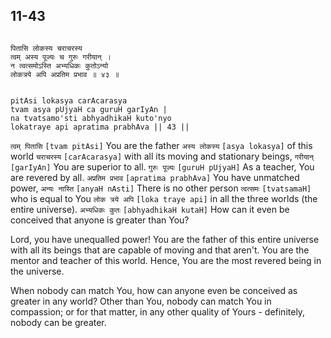 ## 11-43


```shloka-sa

पितासि लोकस्य चराचरस्य
त्वम् अस्य पूज्यः च गुरुः गरीयान् ।
न त्वत्समोऽस्ति अभ्यधिकः कुतोऽन्यो
लोकत्रये अपि अप्रतिम प्रभाव ॥ ४३ ॥

```
```shloka-sa-hk

pitAsi lokasya carAcarasya
tvam asya pUjyaH ca guruH garIyAn |
na tvatsamo'sti abhyadhikaH kuto'nyo
lokatraye api apratima prabhAva || 43 ||

```
`त्वम् पितासि` `[tvam pitAsi]` You are the father `अस्य लोकस्य` `[asya lokasya]` of this world `चराचरस्य` `[carAcarasya]` with all its moving and stationary beings, `गरीयान्` `[garIyAn]` You are superior to all. `गुरुः पूज्यः` `[guruH pUjyaH]` As a teacher, You are revered by all. `अप्रतिम प्रभाव` `[apratima prabhAva]` You have unmatched power, `अन्यः नास्ति` `[anyaH nAsti]` There is no other person `त्वत्समः` `[tvatsamaH]` who is equal to You `लोक त्रये अपि` `[loka traye api]` in all the three worlds (the entire universe). `अभ्यधिकः कुतः` `[abhyadhikaH kutaH]` How can it even be conceived that anyone is greater than You?

Lord, you have unequalled power! You are the father of this entire universe with all its beings that are capable of moving and that aren't. You are the mentor and teacher of this world. Hence, You are the most revered being in the universe. 

When nobody can match You, how can anyone even be conceived as greater in any world? Other than You, nobody can match You in compassion; or for that matter, in any other quality of Yours - definitely, nobody can be greater.


